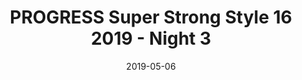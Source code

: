 ---
title: "PROGRESS Super Strong Style 16 2019 - Night 3"

location: Alexandra Palace, London, England
date: 2019-05-06
cagematch: https://www.cagematch.net/?id=1&nr=211120
---